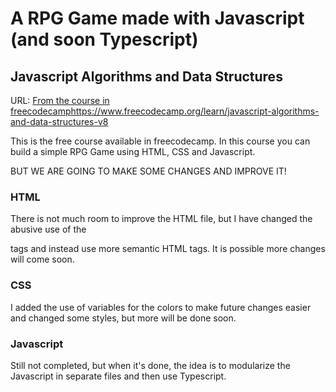 # A RPG Game made with Javascript (and soon Typescript)

## Javascript Algorithms and Data Structures 
URL: [From the course in freecodecamp](https://www.freecodecamp.org/learn/javascript-algorithms-and-data-structures-v8)https://www.freecodecamp.org/learn/javascript-algorithms-and-data-structures-v8

This is the free course available in freecodecamp. In this course you can build a simple RPG Game using HTML, CSS and Javascript.

BUT WE ARE GOING TO MAKE SOME CHANGES AND IMPROVE IT!

### HTML

There is not much room to improve the HTML file, but I have changed the abusive use of the <div> tags and instead use more semantic HTML tags. It is possible more changes will come soon.

### CSS

I added the use of variables for the colors to make future changes easier and changed some styles, but more will be done soon.

### Javascript

Still not completed, but when it's done, the idea is to modularize the Javascript in separate files and then use Typescript. 
